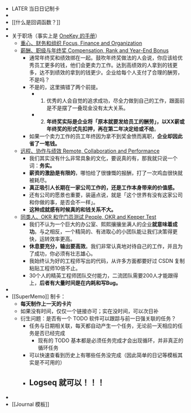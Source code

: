 - LATER 当日日记制卡
-
- [[什么是回调函数？]]
-
- 关于职场（事实上是 [OneKey 的手册](https://onekeyhq.atlassian.net/wiki/spaces/OC/pages/129761289/Handbook)）
	- [重心、财务和组织 Focus, Finance and Organization](https://onekeyhq.atlassian.net/wiki/spaces/OC/pages/129761299)
	- [薪酬、职级与年终奖 Compensation, Rank and Year-End Bonus](https://onekeyhq.atlassian.net/wiki/spaces/OC/pages/129728755)
		- 通常年终奖和绩效绑在一起。鼓吹年终奖做法的人会说，你应该给优秀员工更多的钱，他们会更卖力工作。达到高绩效的人拿到的钱更多，达不到绩效的拿到的钱更少。企业给每个人支付了合理的酬劳，不是吗？
		- 不是的，这里搞错了两个前提。
			- 1. 优秀的人会自觉的追求成功，尽全力做到自己的工作，跟面前是不是摆了一叠现金没有太大关系。
			- 2. **年终奖实际是企业将「原本就要发给员工的酬劳」，以XX薪或年终奖的形式先扣押，再在第二年决定给或不给**。
		- 如果一个卖力工作的员工年终因为拿不到奖金愤而离职，**企业却因此省了一笔钱。**
	- [远程、协作与绩效 Remote, Collaboration and Performance](https://onekeyhq.atlassian.net/wiki/spaces/OC/pages/129728764)
		- 我们其实没有什么非常具象的文化，要说真的有，那我就只说一个词：**务实。**
		- **薪资的激励是有限的**，哪怕给了很慷慨的报酬，打了一次鸡血很快就被耗尽。
		- **真正吸引人长期在一家公司工作的，还是工作本身带来的价值感。**
		- 还有公司的愿景也重要，装逼点说，就是「这个世界有没有这家公司和你做的事，是否会不一样」。
		- **这种成就感有时候真的和钱关系不大。**
	- [同类人、OKR 和守门员测试 People, OKR and Keeper Test](https://onekeyhq.atlassian.net/wiki/spaces/OC/pages/142540822)
		- 我们不认为一个巨大的办公室、熙熙攘攘坐满人的企业**就意味着成功**。与之相反，一个精简的、有进取心的小团队能让我们决策得更快，运转效率更高。
		- **休息要充分，输出要高效**。我们非常认真地对待自己的工作，并且为了成功，你必须有壮志雄心。
		- 我始终认为好的工程师写出的代码，从许多方面都要好过 CSDN 复制粘贴工程师10倍不止。
		- 30个人的精英工程师团队交付能力，二流团队需要200人才能跟得上，**后者有大量时间是在内耗和写Bug。**
-
- [[SuperMemo]] 制卡：
	- **每天制作上一天的卡片**
	- 如果没有时间，仅仅一个链接亦可；实在没时间，可以次日补
	- 衍生问题：是否有一个 TODO 软件可以跟踪与前一日强关联的任务？
		- 任务与日期相关联，每天都自动产生一个任务，无论前一天相应的任务是否已经完成
			- 现有的 TODO 基本都是必须任务完成才会出现循环，并非真正的循环任务
		- 可以快速查看到历史上有哪些任务没完成（因此简单的日记等模板其实是不可用的）
		- Logseq 就可以！！！
			-
-
- [[Journal 模板]]